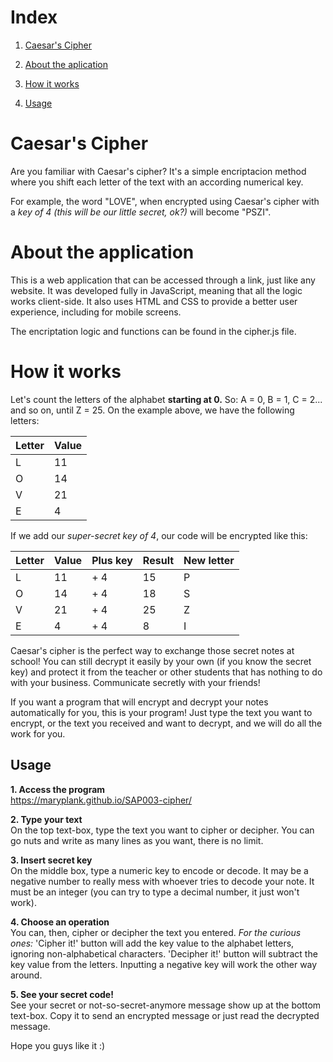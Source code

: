 # Index

1. [Caesar's Cipher](https://github.com/maryplank/SAP003-cipher#caesars-cipher) 

2. [About the aplication](https://github.com/maryplank/SAP003-cipher#about-the-application)

2. [How it works](https://github.com/maryplank/SAP003-cipher#how-it-works)

3. [Usage](https://github.com/maryplank/SAP003-cipher#usage)

# Caesar's Cipher

Are you familiar with Caesar's cipher?
It's a simple encriptacion method where you shift each letter of the text with an according numerical key. 

For example, the word "LOVE", when encrypted using Caesar's cipher with a *key of 4 (this will be our little secret, ok?)* will become "PSZI".

# About the application

This is a web application that can be accessed through a link, just like any website. It was developed fully in JavaScript, meaning that all the logic works client-side. It also uses HTML and CSS to provide a better user experience, including for mobile screens.

The encriptation logic and functions can be found in the cipher.js file.

# How it works
Let's count the letters of the alphabet **starting at 0.**
So: A = 0, B = 1, C = 2... and so on, until Z = 25.
On the example above, we have the following letters:

|Letter | Value |
|-------|-------|
|L      |11     |
|O      |14     |
|V      |21     |
|E      |4      |

If we add our *super-secret key of 4*, our code will be encrypted like this:

|Letter| Value|  Plus key | Result | New letter |
|------|------|-----------|--------|------------|
|L     |11    |+ 4        |15      |P           |
|O     |14    |+ 4        |18      |S           |
|V     |21    |+ 4        |25      |Z           |
|E     |4     |+ 4        |8       |I           |

Caesar's cipher is the perfect way to exchange those secret notes at school! You can still decrypt it easily by your own (if you know the secret key) and protect it from the teacher or other students that has nothing to do with your business.
Communicate secretly with your friends!

If you want a program that will encrypt and decrypt your notes automatically for you, this is your program! Just type the text you want to encrypt, or the text you received and want to decrypt, and we will do all the work for you.

## Usage

**1. Access the program** <br>
https://maryplank.github.io/SAP003-cipher/

**2. Type your text** <br>
On the top text-box, type the text you want to cipher or decipher. You can go nuts and write as many lines as you want, there is no limit.

**3. Insert secret key** <br>
On the middle box, type a numeric key to encode or decode. It may be a negative number to really mess with whoever tries to decode your note. It must be an integer (you can try to type a decimal number, it just won't work).

**4. Choose an operation** <br>
You can, then, cipher or decipher the text you entered. 
*For the curious ones:* 'Cipher it!' button will add the key value to the alphabet letters, ignoring non-alphabetical characters. 'Decipher it!' button will subtract the key value from the letters. Inputting a negative key will work the other way around.

**5. See your secret code!** <br>
See your secret or not-so-secret-anymore message show up at the bottom text-box. Copy it to send an encrypted message or just read the decrypted message.

Hope you guys like it :)
